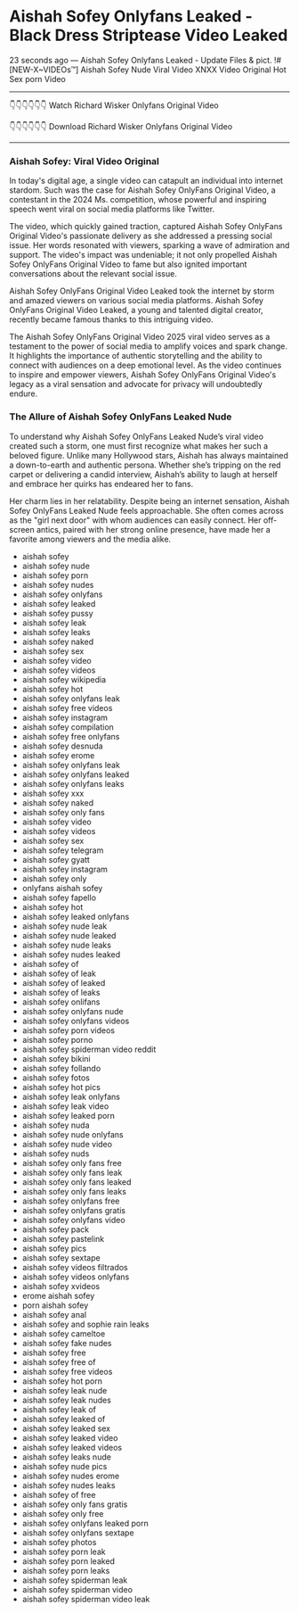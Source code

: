 # Aishah Sofey Onlyfans Leaked - Black Dress Striptease Video Leaked


23 seconds ago — Aishah Sofey Onlyfans Leaked - Update Files & pict. !#[NEW-X~VIDEOs™] Aishah Sofey Nude​ Viral Video XNXX Video Original Hot Sex porn Video

------------------

👇👇👇👇👇👇
Watch Richard Wisker Onlyfans Original Video


👇👇👇👇👇👇
Download Richard Wisker Onlyfans Original Video


------------------

### Aishah Sofey: Viral Video Original

In today's digital age, a single video can catapult an individual into internet stardom. Such was the case for Aishah Sofey OnlyFans Original Video, a contestant in the 2024 Ms. competition, whose powerful and inspiring speech went viral on social media platforms like Twitter.

The video, which quickly gained traction, captured Aishah Sofey OnlyFans Original Video's passionate delivery as she addressed a pressing social issue. Her words resonated with viewers, sparking a wave of admiration and support. The video's impact was undeniable; it not only propelled Aishah Sofey OnlyFans Original Video to fame but also ignited important conversations about the relevant social issue.

Aishah Sofey OnlyFans Original Video Leaked took the internet by storm and amazed viewers on various social media platforms. Aishah Sofey OnlyFans Original Video Leaked, a young and talented digital creator, recently became famous thanks to this intriguing video.

The Aishah Sofey OnlyFans Original Video 2025 viral video serves as a testament to the power of social media to amplify voices and spark change. It highlights the importance of authentic storytelling and the ability to connect with audiences on a deep emotional level. As the video continues to inspire and empower viewers, Aishah Sofey OnlyFans Original Video's legacy as a viral sensation and advocate for privacy will undoubtedly endure.

### The Allure of Aishah Sofey OnlyFans Leaked Nude

To understand why Aishah Sofey OnlyFans Leaked Nude’s viral video created such a storm, one must first recognize what makes her such a beloved figure. Unlike many Hollywood stars, Aishah has always maintained a down-to-earth and authentic persona. Whether she’s tripping on the red carpet or delivering a candid interview, Aishah’s ability to laugh at herself and embrace her quirks has endeared her to fans.

Her charm lies in her relatability. Despite being an internet sensation, Aishah Sofey OnlyFans Leaked Nude feels approachable. She often comes across as the "girl next door" with whom audiences can easily connect. Her off-screen antics, paired with her strong online presence, have made her a favorite among viewers and the media alike.


- aishah sofey
- aishah sofey nude
- aishah sofey porn
- aishah sofey nudes
- aishah sofey onlyfans
- aishah sofey leaked
- aishah sofey pussy
- aishah sofey leak
- aishah sofey leaks
- aishah sofey naked
- aishah sofey sex
- aishah sofey video
- aishah sofey videos
- aishah sofey wikipedia
- aishah sofey hot
- aishah sofey onlyfans leak
- aishah sofey free videos
- aishah sofey instagram
- aishah sofey compilation
- aishah sofey free onlyfans
- aishah sofey desnuda
- aishah sofey erome
- aishah sofey onlyfans leak
- aishah sofey onlyfans leaked
- aishah sofey onlyfans leaks
- aishah sofey xxx
- aishah sofey naked
- aishah sofey only fans
- aishah sofey video
- aishah sofey videos
- aishah sofey sex
- aishah sofey telegram
- aishah sofey gyatt
- aishah sofey instagram
- aishah sofey only
- onlyfans aishah sofey
- aishah sofey fapello
- aishah sofey hot
- aishah sofey leaked onlyfans
- aishah sofey nude leak
- aishah sofey nude leaked
- aishah sofey nude leaks
- aishah sofey nudes leaked
- aishah sofey of
- aishah sofey of leak
- aishah sofey of leaked
- aishah sofey of leaks
- aishah sofey onlifans
- aishah sofey onlyfans nude
- aishah sofey onlyfans videos
- aishah sofey porn videos
- aishah sofey porno
- aishah sofey spiderman video reddit
- aishah sofey bikini
- aishah sofey follando
- aishah sofey fotos
- aishah sofey hot pics
- aishah sofey leak onlyfans
- aishah sofey leak video
- aishah sofey leaked porn
- aishah sofey nuda
- aishah sofey nude onlyfans
- aishah sofey nude video
- aishah sofey nuds
- aishah sofey only fans free
- aishah sofey only fans leak
- aishah sofey only fans leaked
- aishah sofey only fans leaks
- aishah sofey onlyfans free
- aishah sofey onlyfans gratis
- aishah sofey onlyfans video
- aishah sofey pack
- aishah sofey pastelink
- aishah sofey pics
- aishah sofey sextape
- aishah sofey videos filtrados
- aishah sofey videos onlyfans
- aishah sofey xvideos
- erome aishah sofey
- porn aishah sofey
- aishah sofey anal
- aishah sofey and sophie rain leaks
- aishah sofey cameltoe
- aishah sofey fake nudes
- aishah sofey free
- aishah sofey free of
- aishah sofey free videos
- aishah sofey hot porn
- aishah sofey leak nude
- aishah sofey leak nudes
- aishah sofey leak of
- aishah sofey leaked of
- aishah sofey leaked sex
- aishah sofey leaked video
- aishah sofey leaked videos
- aishah sofey leaks nude
- aishah sofey nude pics
- aishah sofey nudes erome
- aishah sofey nudes leaks
- aishah sofey of free
- aishah sofey only fans gratis
- aishah sofey only free
- aishah sofey onlyfans leaked porn
- aishah sofey onlyfans sextape
- aishah sofey photos
- aishah sofey porn leak
- aishah sofey porn leaked
- aishah sofey porn leaks
- aishah sofey spiderman leak
- aishah sofey spiderman video
- aishah sofey spiderman video leak
